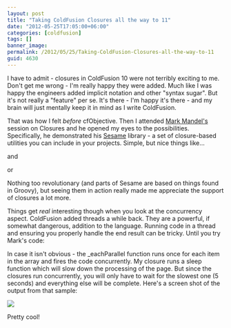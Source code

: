 ```yaml
---
layout: post
title: "Taking ColdFusion Closures all the way to 11"
date: "2012-05-25T17:05:00+06:00"
categories: [coldfusion]
tags: []
banner_image: 
permalink: /2012/05/25/Taking-ColdFusion-Closures-all-the-way-to-11
guid: 4630
---
```


I have to admit - closures in ColdFusion 10 were not terribly exciting to me. Don't get me wrong - I'm really happy they were added. Much like I was happy the engineers added implicit notation and other "syntax sugar". But it's not really a "feature" per se. It's there - I'm happy it's there - and my brain will just mentally keep it in mind as I write ColdFusion.

That was how I felt <i>before</i> cfObjective. Then I attended <a href="http://www.compoundtheory.com/">Mark Mandel's</a> session on Closures and he opened my eyes to the possibilities. Specifically, he demonstrated his <a href="https://github.com/markmandel/Sesame">Sesame</a> library - a set of closure-based utilities you can include in your projects. Simple, but nice things like...

<script src="https://gist.github.com/2790470.js?file=gistfile1.txt"></script>

and

<script src="https://gist.github.com/2790472.js?file=gistfile1.txt"></script>

or

<script src="https://gist.github.com/2790475.js?file=gistfile1.txt"></script>

Nothing too revolutionary (and parts of Sesame are based on things found in Groovy), but seeing them in action really made me appreciate the support of closures a lot more.  

Things get <i>real</i> interesting though when you look at the concurrency aspect. ColdFusion added threads a while back. They are a powerful, if somewhat dangerous, addition to the language. Running code in a thread and ensuring you properly handle the end result can be tricky. Until you try Mark's code:

<script src="https://gist.github.com/2790488.js?file=gistfile1.txt"></script>

In case it isn't obvious - the _eachParallel function runs once for each item in the array and fires the code concurrently. My closure runs a sleep function which will slow down the processing of the page. But since the closures run concurrently, you will only have to wait for the slowest one (5 seconds) and everything else will be complete. Here's a screen shot of the output from that sample:

<img src="https://static.raymondcamden.com/images/ScreenClip86.png" />

Pretty cool!